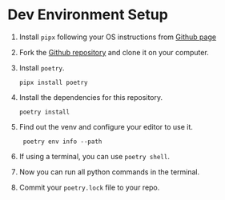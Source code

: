 # Dev Environment Setup

1. Install `pipx` following your OS instructions from [Github page](https://github.com/pypa/pipx)

2. Fork the [Github repository](https://github.com/ayushbaid/oa-drone-trajectory-oct-2024) and clone it on your computer.

3. Install `poetry`.
    
    ```pipx install poetry```
4. Install the dependencies for this repository.

    ```poetry install```

4. Find out the venv and configure your editor to use it.

    ``` poetry env info --path```

5. If using a terminal, you can use `poetry shell`.

6. Now you can run all python commands in the terminal.

7. Commit your `poetry.lock` file to your repo.